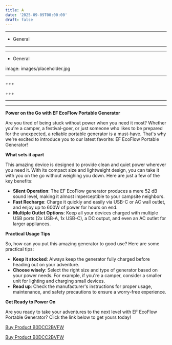 ```yaml
---
title: A
date: '2025-09-09T00:00:00'
draft: false
---
```


---




- General
---

---

- General

image: images/placeholder.jpg

---

+++






+++





---



---
**Power on the Go with EF EcoFlow Portable Generator**

Are you tired of being stuck without power when you need it most? Whether you're a camper, a festival-goer, or just someone who likes to be prepared for the unexpected, a reliable portable generator is a must-have. That's why we're excited to introduce you to our latest favorite: EF EcoFlow Portable Generator!

**What sets it apart**

This amazing device is designed to provide clean and quiet power wherever you need it. With its compact size and lightweight design, you can take it with you on the go without weighing you down. Here are just a few of the key benefits:

* **Silent Operation**: The EF EcoFlow generator produces a mere 52 dB sound level, making it almost imperceptible to your campsite neighbors.
* **Fast Recharge**: Charge it quickly and easily via USB-C or AC wall outlet, and enjoy up to 600W of power for hours on end.
* **Multiple Outlet Options**: Keep all your devices charged with multiple USB ports (2x USB-A, 1x USB-C), a DC output, and even an AC outlet for larger appliances.

**Practical Usage Tips**

So, how can you put this amazing generator to good use? Here are some practical tips:

* **Keep it stocked**: Always keep the generator fully charged before heading out on your adventure.
* **Choose wisely**: Select the right size and type of generator based on your power needs. For example, if you're a camper, consider a smaller unit for lighting and charging small devices.
* **Read up**: Check the manufacturer's instructions for proper usage, maintenance, and safety precautions to ensure a worry-free experience.

**Get Ready to Power On**

Are you ready to take your adventures to the next level with EF EcoFlow Portable Generator? Click the link below to get yours today!

[Buy Product B0DCC2BVFW](https://www.amazon.com/EF-ECOFLOW-Portable-Generator-Optional/dp/B0DCC2BVFW/)

[Buy Product B0DCC2BVFW](https://www.amazon.com/EF-ECOFLOW-Portable-Generator-Optional/dp/B0DCC2BVFW/)